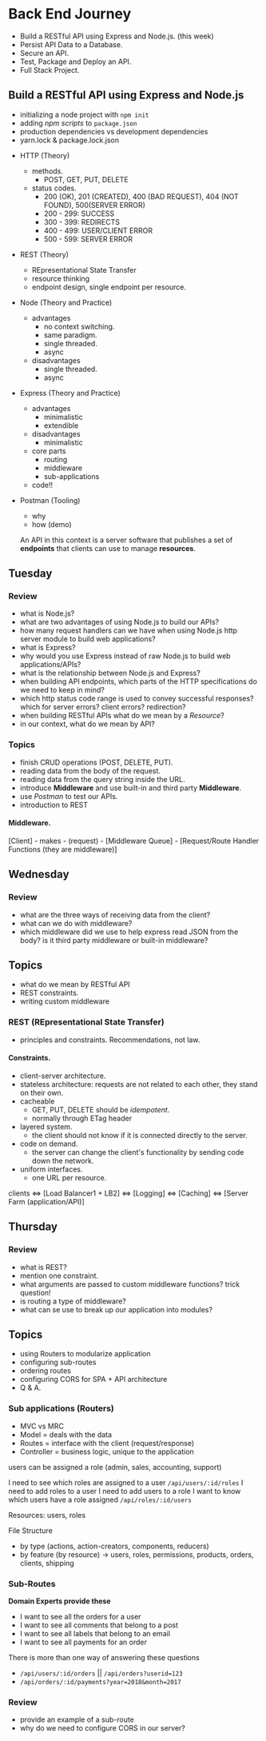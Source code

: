# Back End Journey

* Build a RESTful API using Express and Node.js. (this week)
* Persist API Data to a Database.
* Secure an API.
* Test, Package and Deploy an API.
* Full Stack Project.

## Build a RESTful API using Express and Node.js

* initializing a node project with `npm init`
* adding _npm scripts_ to `package.json`
* production dependencies vs development dependencies
* yarn.lock & package.lock.json

- HTTP (Theory)
  * methods.
    * POST, GET, PUT, DELETE
  * status codes.
    * 200 (OK), 201 (CREATED), 400 (BAD REQUEST), 404 (NOT FOUND), 500(SERVER ERROR)
    * 200 - 299: SUCCESS
    * 300 - 399: REDIRECTS
    * 400 - 499: USER/CLIENT ERROR
    * 500 - 599: SERVER ERROR
- REST (Theory)
  * REpresentational State Transfer
  * resource thinking
  * endpoint design, single endpoint per resource.
- Node (Theory and Practice)
  * advantages
    * no context switching.
    * same paradigm.
    * single threaded.
    * async
  * disadvantages
    * single threaded.
    * async
- Express (Theory and Practice)
  * advantages
    * minimalistic
    * extendible
  * disadvantages
    * minimalistic
  * core parts
    * routing
    * middleware
    * sub-applications
  * code!!
- Postman (Tooling)

  * why
  * how (demo)

  An API in this context is a server software that publishes a set of **endpoints** that clients can use to manage **resources**.

## Tuesday

### Review

* what is Node.js?
* what are two advantages of using Node.js to build our APIs?
* how many request handlers can we have when using Node.js http server module to build web applications?
* what is Express?
* why would you use Express instead of raw Node.js to build web applications/APIs?
* what is the relationship between Node.js and Express?
* when building API endpoints, which parts of the HTTP specifications do we need to keep in mind?
* which http status code range is used to convey successful responses? which for server errors? client errors? redirection?
* when building RESTful APIs what do we mean by a _Resource_?
* in our context, what do we mean by API?

### Topics

* finish CRUD operations (POST, DELETE, PUT).
* reading data from the body of the request.
* reading data from the query string inside the URL.
* introduce **Middleware** and use built-in and third party **Middleware**.
* use _Postman_ to test our APIs.
* introduction to REST

#### Middleware.

[Client] - makes - (request) - [Middleware Queue] - [Request/Route Handler Functions (they are middleware)]

## Wednesday

### Review

* what are the three ways of receiving data from the client?
* what can we do with middleware?
* which middleware did we use to help express read JSON from the body? is it third party middleware or built-in middleware?

## Topics

* what do we mean by RESTful API
* REST constraints.
* writing custom middleware

### REST (REpresentational State Transfer)

* principles and constraints. Recommendations, not law.

#### Constraints.

* client-server architecture.
* stateless architecture: requests are not related to each other, they stand on their own.
* cacheable
  * GET, PUT, DELETE should be _idempotent_.
  * normally through ETag header
* layered system.
  * the client should not know if it is connected directly to the server.
* code on demand.
  * the server can change the client's functionality by sending code down the network.
* uniform interfaces.
  * one URL per resource.

clients <=> [Load Balancer1 + LB2] <=> [Logging] <=> [Caching] <=> [Server Farm (application/API)]

## Thursday

### Review

* what is REST?
* mention one constraint.
* what arguments are passed to custom middleware functions? trick question!
* is routing a type of middleware?
* what can se use to break up our application into modules?

## Topics

* using Routers to modularize application
* configuring sub-routes
* ordering routes
* configuring CORS for SPA + API architecture
* Q & A.

### Sub applications (Routers)

* MVC vs MRC
* Model = deals with the data
* Routes = interface with the client (request/response)
* Controller = business logic, unique to the application

users can be assigned a role (admin, sales, accounting, support)

I need to see which roles are assigned to a user `/api/users/:id/roles`
I need to add roles to a user
I need to add users to a role
I want to know which users have a role assigned `/api/roles/:id/users`

Resources: users, roles

File Structure

* by type (actions, action-creators, components, reducers)
* by feature (by resource) -> users, roles, permissions, products, orders, clients, shipping

### Sub-Routes

**Domain Experts provide these**

* I want to see all the orders for a user
* I want to see all comments that belong to a post
* I want to see all labels that belong to an email
* I want to see all payments for an order

There is more than one way of answering these questions

* `/api/users/:id/orders` || `/api/orders?userid=123`
* `/api/orders/:id/payments?year=2018&month=2017`

### Review

* provide an example of a sub-route
* why do we need to configure CORS in our server?